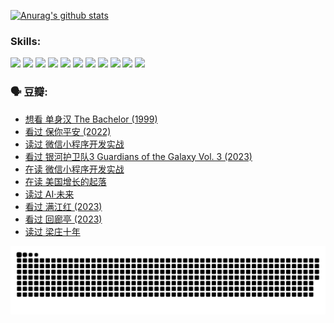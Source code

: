 
[![Anurag's github stats](https://github-readme-stats.vercel.app/api?username=w940853815)](https://github.com/anuraghazra/github-readme-stats)

### Skills:

<code><img height="32" src="https://cdn.jsdelivr.net/npm/simple-icons@v5/icons/python.svg"></code>
<code><img height="32" src="https://cdn.jsdelivr.net/npm/simple-icons@v5/icons/javascript.svg"></code>
<code><img height="32" src="https://cdn.jsdelivr.net/npm/simple-icons@v5/icons/django.svg"></code>
<code><img height="32" src="https://cdn.jsdelivr.net/npm/simple-icons@v5/icons/flask.svg"></code>
<code><img height="32" src="https://cdn.jsdelivr.net/npm/simple-icons@v5/icons/vuetify.svg"></code>
<code><img height="32" src="https://cdn.jsdelivr.net/npm/simple-icons@v5/icons/git.svg"></code>
<code><img height="32" src="https://cdn.jsdelivr.net/npm/simple-icons@v5/icons/docker.svg"></code>
<code><img height="32" src="https://cdn.jsdelivr.net/npm/simple-icons@v5/icons/postgresql.svg"></code>
<code><img height="32" src="https://cdn.jsdelivr.net/npm/simple-icons@v5/icons/elasticsearch.svg"></code>
<code><img height="32" src="https://cdn.jsdelivr.net/npm/simple-icons@v5/icons/macos.svg"></code>
<code><img height="32" src="https://cdn.jsdelivr.net/npm/simple-icons@v5/icons/linux.svg"></code>

### 🗣 豆瓣:

<!-- DOUBAN-ACTIVITIES:START -->
- [想看 单身汉 The Bachelor‎ (1999)](https://www.douban.com/people/136069238/status/4250318861/?_i=85236446)
- [看过 保你平安‎ (2022)](https://www.douban.com/people/136069238/status/4239139510/?_i=85236446)
- [读过 微信小程序开发实战](https://www.douban.com/people/136069238/status/4237321528/?_i=85236446)
- [看过 银河护卫队3 Guardians of the Galaxy Vol. 3‎ (2023)](https://www.douban.com/people/136069238/status/4236631849/?_i=85236446)
- [在读 微信小程序开发实战](https://www.douban.com/people/136069238/status/4230177692/?_i=85236446)
- [在读 美国增长的起落](https://www.douban.com/people/136069238/status/4220055912/?_i=85236446)
- [读过 AI·未来](https://www.douban.com/people/136069238/status/4220054171/?_i=85236446)
- [看过 满江红‎ (2023)](https://www.douban.com/people/136069238/status/4219146433/?_i=85236446)
- [看过 回廊亭‎ (2023)](https://www.douban.com/people/136069238/status/4215992758/?_i=85236446)
- [读过 梁庄十年](https://www.douban.com/people/136069238/status/4206664969/?_i=85236446)
<!-- DOUBAN-ACTIVITIES:END -->


![Snake animation](https://raw.githubusercontent.com/w940853815/w940853815/output/github-contribution-grid-snake.svg)

<!--
**w940853815/w940853815** is a ✨ _special_ ✨ repository because its `README.md` (this file) appears on your GitHub profile.

Here are some ideas to get you started:

- 🔭 I’m currently working on ...
- 🌱 I’m currently learning ...
- 👯 I’m looking to collaborate on ...
- 🤔 I’m looking for help with ...
- 💬 Ask me about ...
- 📫 How to reach me: ...
- 😄 Pronouns: ...
- ⚡ Fun fact: ...
-->
